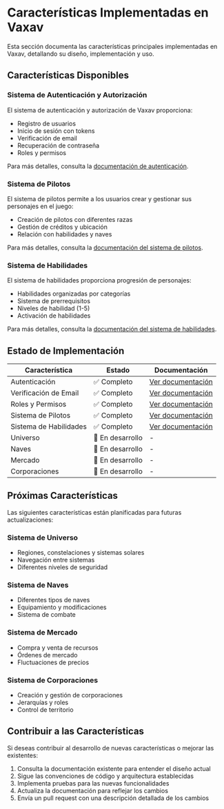 # Características Implementadas en Vaxav

Esta sección documenta las características principales implementadas en Vaxav, detallando su diseño, implementación y uso.

## Características Disponibles

### Sistema de Autenticación y Autorización

El sistema de autenticación y autorización de Vaxav proporciona:
- Registro de usuarios
- Inicio de sesión con tokens
- Verificación de email
- Recuperación de contraseña
- Roles y permisos

Para más detalles, consulta la [documentación de autenticación](../auth/README.md).

### Sistema de Pilotos

El sistema de pilotos permite a los usuarios crear y gestionar sus personajes en el juego:
- Creación de pilotos con diferentes razas
- Gestión de créditos y ubicación
- Relación con habilidades y naves

Para más detalles, consulta la [documentación del sistema de pilotos](./pilots.md).

### Sistema de Habilidades

El sistema de habilidades proporciona progresión de personajes:
- Habilidades organizadas por categorías
- Sistema de prerrequisitos
- Niveles de habilidad (1-5)
- Activación de habilidades

Para más detalles, consulta la [documentación del sistema de habilidades](./skills-system.md).

## Estado de Implementación

| Característica | Estado | Documentación |
|----------------|--------|---------------|
| Autenticación | ✅ Completo | [Ver documentación](../auth/README.md) |
| Verificación de Email | ✅ Completo | [Ver documentación](../email-verification.md) |
| Roles y Permisos | ✅ Completo | [Ver documentación](../auth/roles-permissions.md) |
| Sistema de Pilotos | ✅ Completo | [Ver documentación](./pilots.md) |
| Sistema de Habilidades | ✅ Completo | [Ver documentación](./skills-system.md) |
| Universo | 🔄 En desarrollo | - |
| Naves | 🔄 En desarrollo | - |
| Mercado | 🔄 En desarrollo | - |
| Corporaciones | 🔄 En desarrollo | - |

## Próximas Características

Las siguientes características están planificadas para futuras actualizaciones:

### Sistema de Universo
- Regiones, constelaciones y sistemas solares
- Navegación entre sistemas
- Diferentes niveles de seguridad

### Sistema de Naves
- Diferentes tipos de naves
- Equipamiento y modificaciones
- Sistema de combate

### Sistema de Mercado
- Compra y venta de recursos
- Órdenes de mercado
- Fluctuaciones de precios

### Sistema de Corporaciones
- Creación y gestión de corporaciones
- Jerarquías y roles
- Control de territorio

## Contribuir a las Características

Si deseas contribuir al desarrollo de nuevas características o mejorar las existentes:

1. Consulta la documentación existente para entender el diseño actual
2. Sigue las convenciones de código y arquitectura establecidas
3. Implementa pruebas para las nuevas funcionalidades
4. Actualiza la documentación para reflejar los cambios
5. Envía un pull request con una descripción detallada de los cambios
